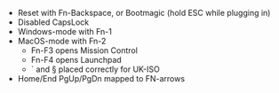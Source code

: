 
* Reset with Fn-Backspace, or Bootmagic (hold ESC while plugging in)
* Disabled CapsLock
* Windows-mode with Fn-1
* MacOS-mode with Fn-2
  * Fn-F3 opens Mission Control
  * Fn-F4 opens Launchpad
  * ` and § placed correctly for UK-ISO 
* Home/End PgUp/PgDn mapped to FN-arrows